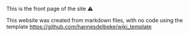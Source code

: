 This is the front page of the site ⚠️

This website was created from markdown files, with no code using the template https://github.com/hannesdelbeke/wiki_template
